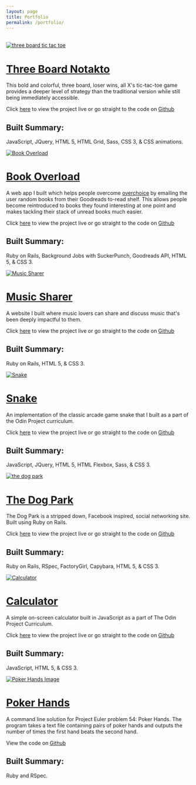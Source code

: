 ```yaml
---
layout: page
title: Portfolio
permalink: /portfolio/
---
```

<br>
<div class="project">
  <a href="https://khanthulhu.github.io/tic-tac-toe/">
    <img class="tic-tac-toe" src="/assets/portfolio/sqtictactoe.png" alt="three board tic tac toe">
  </a>
  <div class="project-description">
    <h1 class="project-title">
      <a href="https://khanthulhu.github.io/tic-tac-toe/">
        Three Board Notakto
      </a>
    </h1>
    <p class="project-text">This bold and colorful, three board, loser wins, all X's tic-tac-toe game provides a deeper level of strategy than the traditional version while still being immediately accessible.</p>
    <p class="links">Click <a href="https://khanthulhu.github.io/tic-tac-toe/">here</a> to view the project live or go straight to the code on <a href="https://github.com/Khanthulhu/tic-tac-toe">Github</a></p>
    <div class="build-summary">
      <h2>Built Summary:</h2>
      <p>
        JavaScript, JQuery, HTML 5, HTML Grid, Sass, CSS 3, & CSS animations.
      </p>
    </div>
  </div>
</div>

<div class="project">
  <a href="https://book-overload.herokuapp.com/">
    <img src="/assets/portfolio/sqbookoverload.png" alt="Book Overload">
  </a>
  <div class="project-description">
    <h1 class="project-title">
      <a href="https://book-overload.herokuapp.com/">Book Overload</a>
    </h1>
    <p class="project-text">A web app I built which helps people overcome <a href="https://en.wikipedia.org/wiki/Overchoice">overchoice</a> by emailing the user random books from their Goodreads to-read shelf. This allows people become reintroduced to books they found interesting at one point and makes tackling their stack of unread books much easier.</p>
    <p class="links">Click <a href="https://book-overload.herokuapp.com/">here</a> to view the project live or go straight to the code on <a href="https://github.com/Khanthulhu/book-overload">Github</a></p>
    <div class="build-summary">
      <h2>Built Summary:</h2>
      <p>
        Ruby on Rails, Background Jobs with SuckerPunch, Goodreads API, HTML 5, & CSS 3.
      </p>
    </div>
  </div>
</div>
<div class="project">
  <a href="https://music-sharer.herokuapp.com/">
    <img src="/assets/portfolio/sqmusicsharer.png" alt="Music Sharer">
  </a>
  <div class="project-description">
    <h1 class="project-title">
      <a href="https://music-sharer.herokuapp.com/">Music Sharer</a>
    </h1>
    <p class="project-text">A website I built where music lovers can share and discuss music that's been deeply impactful to them.</p>
    <p class="links">Click <a href="https://music-sharer.herokuapp.com/">here</a> to view the project live or go straight to the code on <a href="https://github.com/Khanthulhu/music-sharer">Github</a></p>
    <div class="build-summary">
      <h2>Built Summary:</h2>
      <p>
        Ruby on Rails, HTML 5, & CSS 3.
      </p>
    </div>
  </div>
</div>

<div class="project">
  <a href="https://khanthulhu.github.io/snakeGame/">
    <img src="/assets/portfolio/snake.png" alt="Snake">
  </a>
  <div class="project-description">
    <h1 class="project-title">
      <a href="https://khanthulhu.github.io/snakeGame/">Snake</a>
    </h1>
    <p class="project-text">An implementation of the classic arcade game snake that I built as a part of the Odin Project curriculum.</p>
    <p class="links">Click <a href="https://khanthulhu.github.io/snakeGame/">here</a> to view the project live or go straight to the code on <a href="https://github.com/Khanthulhu/snakeGame">Github</a></p>
    <div class="build-summary">
      <h2>Built Summary:</h2>
      <p>
        JavaScript, JQuery, HTML 5, HTML Flexbox, Sass, & CSS 3.
      </p>
    </div>
  </div>
</div>

<div class="project">
  <a href="https://the-dog-park.herokuapp.com/">
    <img src="/assets/portfolio/sqdogpark.png" alt="the dog park">
  </a>
  <div class="project-description">
    <h1 class="project-title">
      <a href="https://the-dog-park.herokuapp.com/">The Dog Park</a>
    </h1>
    <p class="project-text">The Dog Park is a stripped down, Facebook inspired, social networking site. Built using Ruby on Rails.</p>
    <p class="links">Click <a href="https://the-dog-park.herokuapp.com/">here</a> to view the project live or go straight to the code on <a href="https://github.com/Khanthulhu/definitely-not-facebook">Github</a></p>
    <div class="build-summary">
      <h2>Built Summary:</h2>
      <p>
        Ruby on Rails, RSpec, FactoryGirl, Capybara, HTML 5, & CSS 3.
      </p>
    </div>
  </div>
</div>

<div class="project">
  <a href="https://khanthulhu.github.io/onScreenCalculator/">
    <img src="/assets/portfolio/sqcalculator.png" alt="Calculator">
  </a>
  <div class="project-description">
    <h1 class="project-title">
      <a href="https://khanthulhu.github.io/onScreenCalculator/">Calculator</a>
    </h1>
    <p class="project-text">A simple on-screen calculator built in JavaScript as a part of The Odin Project Curriculum.</p>
    <p class="links">Click <a href="https://khanthulhu.github.io/onScreenCalculator/">here</a> to view the project live or go straight to the code on <a href="https://github.com/Khanthulhu/onScreenCalculator">Github</a></p>
    <div class="build-summary">
      <h2>Built Summary:</h2>
      <p>
        JavaScript, HTML 5, & CSS 3.
      </p>
    </div>
  </div>
</div>

<div class="project">
  <a href="https://github.com/Khanthulhu/problem_54-poker_hands">
    <img src="/assets/portfolio/sqpoker.jpg" alt="Poker Hands Image" title="https://unsplash.com/@jacc">
  </a>
  <div class="project-description">
    <h1 class="project-title">
      <a href="https://github.com/Khanthulhu/problem_54-poker_hands">Poker Hands</a>
    </h1>
    <p class="project-text">A command line solution for Project Euler problem 54: Poker Hands. The program takes a text file containing pairs of poker hands and outputs the number of times the first hand beats the second hand.</p>
    <p class="links">View the code on <a href="https://github.com/Khanthulhu/problem_54-poker_hands">Github</a></p>
    <div class="build-summary">
      <h2>Built Summary:</h2>
      <p>
        Ruby and RSpec.
      </p>
    </div>
  </div>
</div>

<!-- <div class="project">
  <a href="">
    <img src="" alt="">
  </a>
  <div class="project-description">
    <h1 class="project-title">
      <a href=""></a>
    </h1>
    <p class="project-text"></p>
  </div>
</div> -->
